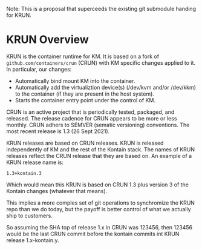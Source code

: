 Note: This is a proposal that superceeds the existing git submodule handing for KRUN.

# KRUN Overview

KRUN is the container runtime for KM. It is based on a fork of `github.com/containers/crun` (CRUN) with KM specific
changes applied to it. In particular, our changes:

- Automatically bind mount KM into the container.
- Automatically add the virtualiztion device(s) (/dev/kvm and/or /dev/kkm) to the container (if they are present in the host system).
- Starts the container entry point under the control of KM.

CRUN is an active project that is periodically tested, packaged, and released. The release cadence for CRUN appears to be more or less
monthly. CRUN adhers to SEMVER (sematic versioning) conventions. The most recent release is 1.3 (26 Sept 2021).

KRUN releases are based on CRUN releases. KRUN is released independently of KM and the rest of the Kontain stack.
The names of KRUN releases reflect the CRUN release that they are based on. An example of a KRUN release name is:

```
1.3+kontain.3
```

Which would mean this KRUN is based on CRUN 1.3 plus version 3 of the Kontain changes (whatever that means).

This implies a more comples set of git operations to synchromize the KRUN repo than we do today, but the payoff is
better control of what we actually ship to customers.

So assuming the SHA top of release 1.x in CRUN was 123456, then 123456 would be the last CRUN commit before the
kontain commits int KRUN release 1.x-kontain.y.
